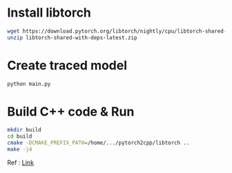 
# Install libtorch

```bash
wget https://download.pytorch.org/libtorch/nightly/cpu/libtorch-shared-with-deps-latest.zip
unzip libtorch-shared-with-deps-latest.zip
```
# Create traced model

```bash
python main.py
```
# Build C++ code & Run

```bash
mkdir build
cd build
cmake -DCMAKE_PREFIX_PATH=/home/.../pytorch2cpp/libtorch ..
make -j4
```
Ref : [Link](./build/README.md)

